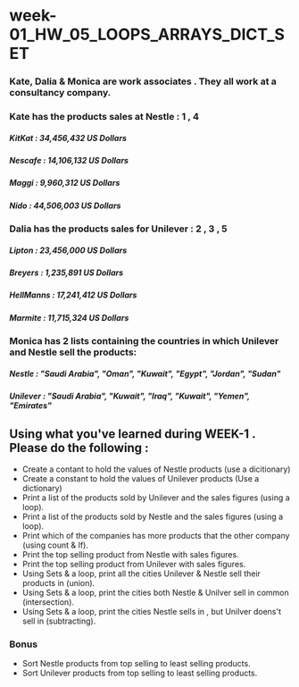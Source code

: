 # week-01_HW_05_LOOPS_ARRAYS_DICT_SET

### Kate, Dalia & Monica are work associates . They all work at a consultancy company.

### Kate has the products sales  at Nestle : 1 , 4

##### KitKat : 34,456,432 US Dollars
##### Nescafe : 14,106,132 US Dollars
##### Maggi : 9,960,312 US Dollars
##### Nido : 44,506,003 US Dollars


### Dalia has the products sales for Unilever : 2 , 3 , 5 

##### Lipton : 23,456,000 US Dollars
##### Breyers : 1,235,891 US Dollars
##### HellManns : 17,241,412 US Dollars
##### Marmite : 11,715,324 US Dollars


### Monica has 2 lists containing the countries in which Unilever and Nestle sell the products:
##### Nestle : "Saudi Arabia", "Oman", "Kuwait", "Egypt", "Jordan", "Sudan"
##### Unilever : "Saudi Arabia", "Kuwait", "Iraq", "Kuwait", "Yemen", "Emirates"


## Using what you've learned during WEEK-1 . Please do the following :
- Create a contant to hold the values of Nestle products (use a dicitionary)
- Create a constant to hold the values of Unilever products (Use a dictionary)
- Print a list  of the products sold by Unilever and the sales figures (using a loop).
- Print a list of the products sold by Nestle and the sales figures (using a loop).
- Print which of the companies has more products that the other company (using count & If).
- Print the top selling product from Nestle with sales figures.
- Print the top selling product from Unilever with sales figures.
- Using Sets & a loop, print all the cities Unilever & Nestle sell their products in (union).
- Using Sets & a loop, print the cities both Nestle & Unilver sell in common (intersection).
- Using Sets & a loop, print the cities Nestle sells in , but Unilver doens't sell in (subtracting).


### Bonus
- Sort Nestle products from top selling to least selling products.
- Sort Unilever products from top selling to least selling products. 





